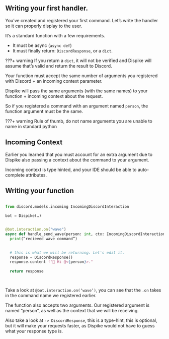 ## Writing your first handler.

You’ve created and registered your first command.
Let’s write the handler so it can properly display to the user.

It’s a standard function with a few requirements.

- It must be async (``async def``)
- It must finally return: ``DiscordResponse``, or a ``dict``.

???+ warning
	If you return a ``dict``, it will not be verified and Dispike will assume that’s valid and return the result to Discord.


Your function must accept the same number of arguments you registered with Discord + an incoming context parameter.

Dispike will pass the same arguments (with the same names) to your function + incoming context about the request.

So if you registered a command with an argument named ``person``, the function argument must be the same.

???+ warning
	Rule of thumb, do not name arguments you are unable to name in standard python

## Incoming Context
Earlier you learned that you must account for an extra argument due to Dispike also passing a context about the command to your argument.

Incoming context is type hinted, and your IDE should be able to auto-complete attributes.


## Writing your function

```python

from discord.models.incoming IncomingDiscordInteraction

bot = Dispike(…)


@bot.interaction.on("wave")
async def handle_send_wave(person: int, ctx: IncomingDiscordInteraction) -> DiscordResponse:
  print(“recieved wave command”)
  

  # this is what we will be returning. Let's edit it.
  response = DiscordResponse()
  response.content f"👋 Hi @<{person}>."
  
  return response
	



```

Take a look at ``@bot.interaction.on(‘wave’)``, you can see that the ``.on`` takes in the command name we registered earlier.

The function also accepts two arguments. Our registered argument is named “person”, as well as the context that we will be receiving.

Also take a look at ``-> DiscordResponse``, this is a type-hint,  this is optional, but it will make your requests faster, as Dispike would not have to guess what your response type is.
